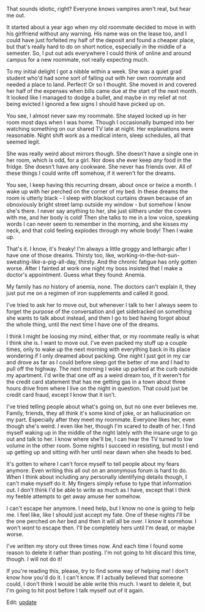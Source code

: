 That sounds idiotic, right? Everyone knows vampires aren't real, but hear me out.


It started about a year ago when my old roommate decided to move in with his girlfriend without any warning. His name was on the lease too, and I could have just forfeited my half of the deposit and found a cheaper place, but that's really hard to do on short notice, especially in the middle of a semester. So, I put out ads everywhere I could think of online and around campus for a new roommate, not really expecting much.


To my initial delight I got a nibble within a week. She was a quiet grad student who'd had some sort of falling out with her own roommate and needed a place to land. Perfect! Or so I thought. She moved in and covered her half of the expenses when bills came due at the start of the next month. It looked like I managed to dodge a bullet, and maybe in my relief at not being evicted I ignored a few signs I should have picked up on.


You see, I almost never saw my roommate. She stayed locked up in her room most days when I was home. Though I occasionally bumped into her watching something on our shared TV late at night. Her explanations were reasonable. Night shift work as a medical intern, sleep schedules, all that seemed legit.


She was really weird about mirrors though. She doesn't have a single one in her room, which is odd, for a girl. Nor does she ever keep *any* food in the fridge. She doesn't have any cookware. She never has friends over. All of these things I could write off somehow, if it weren't for the dreams.


You see, I keep having this recurring dream, about once or twice a month. I wake up with her perched on the corner of my bed. In these dreams the room is utterly black - I sleep with blackout curtains drawn because of an obnoxiously bright street lamp outside my window - but somehow I know she's there. I never say anything to her, she just slithers under the covers with me, and her body is cold! Then she talks to me in a low voice, speaking words I can never seem to remember in the morning, and she kisses my neck, and that cold feeling explodes through my whole body! Then I wake up.


That's it. I know, it's freaky! I'm always a little groggy and lethargic after I have one of those dreams. Thirsty too, like, working-in-the-hot-sun-sweating-like-a-pig-all-day, thirsty. And the chronic fatigue has only gotten worse. After I fainted at work one night my boss insisted that I make a doctor's appointment. Guess what they found: Anemia.


My family has *no* history of anemia, none. The doctors can't explain it, they just put me on a regimen of iron supplements and called it good.


I've tried to ask her to move out, but whenever I talk to her I always seem to forget the purpose of the conversation and get sidetracked on something she wants to talk about instead, and then I go to bed having forgot about the whole thing, until the next time I have one of the dreams.


I think I might be loosing my mind, either that, or my roommate really is what I think she is. I want to move out. I've even packed my stuff up a couple times, only to wake up the next morning with everything back in its place wondering if I only dreamed about packing. One night I just got in my car and drove as far as I could before sleep got the better of me and I had to pull off the highway. The next morning I woke up parked at the curb outside my apartment. I'd write that one off as a weird dream too, if it weren't for the credit card statement that has me getting gas in a town about three hours drive from where I live on the night in question. That could just be credit card fraud, except I know that it isn't.


I've tried telling people about what's going on, but no one ever believes me. Family, friends, they all think it's some kind of joke, or an hallucination on my part. Especially after they meet my roommate. Everyone likes her, even though she's weird. *I* even like her, though I'm scared to death of her. I find myself waking up in the middle of the night lately with the insane urge to go out and talk to her. I know where she'll be, I can hear the TV turned to low volume in the other room. Some nights I succeed in resisting, but most I end up getting up and sitting with her until near dawn when she heads to bed.


It's gotten to where I can't force myself to tell people about my fears anymore. Even writing this all out on an anonymous forum is hard to do. When I think about including any personally identifying details though, I can't make myself do it. My fingers simply refuse to type that information out. I don't think I'd be able to write as much as I have, except that I think my feeble attempts to get away amuse her somehow.


I can't escape her anymore. I need help, but I know no one is going to help me. I feel like, like I should just accept my fate. One of these nights *I'll* be the one perched on *her* bed and then it will all be over. I know it somehow. I won't *want* to escape then. I'll be completely hers until I'm dead, or maybe worse.


I've written my story out three times now. And each time I found some reason to delete it rather than posting. I'm not going to hit discard this time, though. I will not do it!


If you're reading this, please, try to find some way of helping me! I don't know how you'd do it. I can't know. If I actually believed that someone could, I don't think I would be able write this much. I want to delete it, but I'm going to hit post before I talk myself out of it again.

Edit: [update](https://www.reddit.com/r/nosleep/comments/yz9l8j/i_think_my_roommate_is_a_vampire_update/)
